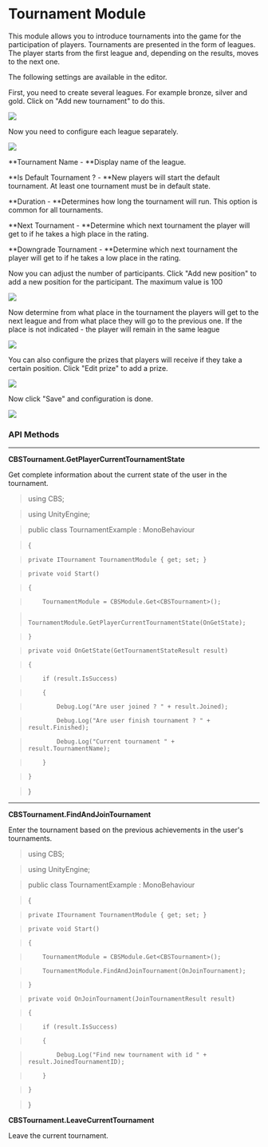 <h1> Tournament Module </h1>

This module allows you to introduce tournaments into the game for the participation of players. Tournaments are presented in the form of leagues. The player starts from the first league and, depending on the results, moves to the next one.

The following settings are available in the editor.

First, you need to create several leagues. For example bronze, silver and gold. Click on "Add new tournament" to do this.

![](https://archbee-image-uploads.s3.amazonaws.com/eJQ_to_S35RjGyX2qhcYY/Y50x9ThB63L8FXoVAbSka_image.png)

Now you need to configure each league separately.

![](https://archbee-image-uploads.s3.amazonaws.com/eJQ_to_S35RjGyX2qhcYY/e9LVrbLVEIW8d5DY8q2RQ_image.png)

**Tournament Name - **Display name of the league.

**Is Default Tournament ? - **New players will start the default tournament. At least one tournament must be in default state.

**Duration - **Determines how long the tournament will run. This option is common for all tournaments.

**Next Tournament - **Determine which next tournament the player will get to if he takes a high place in the rating.

**Downgrade Tournament - **Determine which next tournament the player will get to if he takes a low place in the rating.

Now you can adjust the number of participants. Click "Add new position" to add a new position for the participant. The maximum value is 100

![](https://archbee-image-uploads.s3.amazonaws.com/eJQ_to_S35RjGyX2qhcYY/grvfAXuu10QoeeqIffyI__image.png)

Now determine from what place in the tournament the players will get to the next league and from what place they will go to the previous one. If the place is not indicated - the player will remain in the same league

![](https://archbee-image-uploads.s3.amazonaws.com/eJQ_to_S35RjGyX2qhcYY/znXob892QV51nv7S8gh-r_image.png)

You can also configure the prizes that players will receive if they take a certain position. Click "Edit prize" to add a prize.

![](https://archbee-image-uploads.s3.amazonaws.com/eJQ_to_S35RjGyX2qhcYY/Itlg4YlcTk1bPeI8WsSUd_image.png)

Now click "Save" and configuration is done.

![](https://archbee-image-uploads.s3.amazonaws.com/eJQ_to_S35RjGyX2qhcYY/759ZvN_L0StcR60fl1MHL_image.png)



### **API Methods**

****

**CBSTournament.GetPlayerCurrentTournamentState**

Get complete information about the current state of the user in the tournament.

> using CBS;

> using UnityEngine;

>

> public class TournamentExample : MonoBehaviour

> {

>     private ITournament TournamentModule { get; set; }

>          

>     private void Start()

>     {

>         TournamentModule = CBSModule.Get<CBSTournament>();

>

>         TournamentModule.GetPlayerCurrentTournamentState(OnGetState);

>     }

>

>     private void OnGetState(GetTournamentStateResult result)

>     {

>         if (result.IsSuccess)

>         {

>             Debug.Log("Are user joined ? " + result.Joined);

>             Debug.Log("Are user finish tournament ? " + result.Finished);

>             Debug.Log("Current tournament " + result.TournamentName);

>         }

>     }

> }

****

**CBSTournament.FindAndJoinTournament**

Enter the tournament based on the previous achievements in the user's tournaments.

> using CBS;

> using UnityEngine;

>

> public class TournamentExample : MonoBehaviour

> {

>     private ITournament TournamentModule { get; set; }

>          

>     private void Start()

>     {

>         TournamentModule = CBSModule.Get<CBSTournament>();

>

>         TournamentModule.FindAndJoinTournament(OnJoinTournament);

>     }

>

>     private void OnJoinTournament(JoinTournamentResult result)

>     {

>         if (result.IsSuccess)

>         {

>             Debug.Log("Find new tournament with id " + result.JoinedTournamentID);

>         }

>     }

> }



**CBSTournament.LeaveCurrentTournament**

Leave the current tournament.

